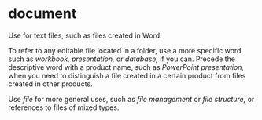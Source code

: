 # document

Use for text files, such as files created in Word. 

To refer to any editable file located in a folder, use a more specific word, such as *workbook, presentation,* or *database,* if you can. Precede the descriptive word with a product name, such as *PowerPoint presentation,* when you need to distinguish a file created in a certain product from files created in other products. 

Use *file* for more general uses, such as *file management* or *file structure,* or references to files of mixed types.
